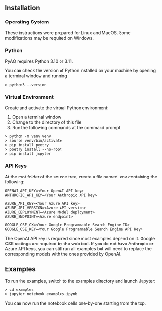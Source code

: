 ## Installation 

### Operating System 

These instructions were prepared for Linux and MacOS. Some modifications may be required on Windows.

### Python 

PyAQ requires Python 3.10 or 3.11. 

You can check the version of Python installed on your machine by opening a terminal window 
and running 

```
> python3 --version 
```

### Virtual Environment 

Create and activate the virtual Python environment: 

1. Open a terminal window 
2. Change to the directory of this file 
3. Run the following commands at the command prompt 

```
> python -m venv venv 
> source venv/bin/activate
> pip install poetry 
> poetry install --no-root
> pip install jupyter
```

### API Keys

At the root folder of the source tree, create a file named .env containing the following: 

```
OPENAI_API_KEY=<Your OpenAI API key>
ANTHROPIC_API_KEY=<Your Anthropic API key>

AZURE_API_KEY=<Your Azure API key>
AZURE_API_VERSION=<Azure API version>
AZURE_DEPLOYMENT=<Azure Model deployment>
AZURE_ENDPOINT=<Azure endpoint>

GOOGLE_CSE_CX=<Your Google Programmable Search Engine ID>
GOOGLE_CSE_KEY=<Your Google Programmable Search Engine API Key>
```

The OpenAI API key is required since most examples depend on it. 
Google CSE settings are required by the web tool. 
If you do not have Anthropic or Azure API keys, you can still run all 
examples but will need to replace the corresponding models with the 
ones provided by OpenAI. 

## Examples

To run the examples, switch to the examples directory and launch Jupyter: 

```
> cd examples
> jupyter notebook examples.ipynb 
```

You can now run the notebook cells one-by-one starting from the top. 
